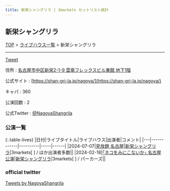 ```yaml
---
title: 新栄シャングリラ | 3markets セットリスト統計
---
```

## 新栄シャングリラ

[TOP](/setlist/) > [ライブハウス一覧](livehouses.html) > 新栄シャングリラ

___

<a href="https://twitter.com/share?ref_src=twsrc%5Etfw" data-text="3markets[ ]セットリスト > 新栄シャングリラ" class="twitter-share-button" data-via="3markets" data-hashtags="3markets" data-related="3markets" data-show-count="false">Tweet</a>

住所
:    <a href="https://www.google.co.jp/maps/search/%E5%90%8D%E5%8F%A4%E5%B1%8B%E5%B8%82%E4%B8%AD%E5%8C%BA%E6%96%B0%E6%A0%842-1-9%20%E9%9B%B2%E7%AB%9C%E3%83%95%E3%83%AC%E3%83%83%E3%82%AF%E3%82%B9%E3%83%93%E3%83%AB%E6%9D%B1%E9%A4%A8%20%E5%9C%B0%E4%B8%8B1%E9%9A%8E" rel="noopener noreferrer" target="_blank">名古屋市中区新栄2-1-9 雲竜フレックスビル東館 地下1階</a>

公式サイト
:    [https://shan-gri-la.jp/nagoya/](https://shan-gri-la.jp/nagoya/)

キャパ
:    360

公演回数
: 2


公式Twitter
: <a href="https://twitter.com/NagoyaShangrila">@NagoyaShangrila</a>


### 公演一覧

{:.table-lives}
|日付|ライブタイトル|ライブハウス|出演者|コメント|
|---|------------|----------|-----|------|
|<span class="nowrap">2024-07-07</span>|[見放題 名古屋](live130.html)|[新栄シャングリラ](livehouse071.html)|3markets[ ] / ほか出演者多数||
|<span class="nowrap">2024-02-18</span>|[｢ネコをみにこないか｣ 名古屋公演](live103.html)|[新栄シャングリラ](livehouse071.html)|3markets[ ] / パーカーズ||




### official twitter

<a class="twitter-timeline" href="https://twitter.com/NagoyaShangrila?ref_src=twsrc%5Etfw">Tweets by NagoyaShangrila</a> <script async src="https://platform.twitter.com/widgets.js" charset="utf-8"></script>


<script async src="https://platform.twitter.com/widgets.js" charset="utf-8"></script>